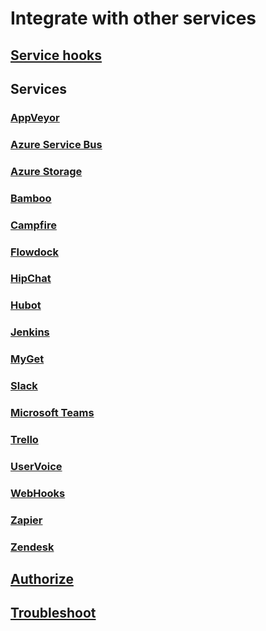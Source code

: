 # Integrate with other services
## [Service hooks](get-started.md)
## Services
### [AppVeyor](services/appveyor.md)
### [Azure Service Bus](services/azure-service-bus.md)
### [Azure Storage](services/azure-storage.md)
### [Bamboo](services/bamboo.md)
### [Campfire](services/campfire.md)
### [Flowdock](services/flowdock.md)
### [HipChat](services/hipchat.md)
### [Hubot](services/hubot.md)
### [Jenkins](services/jenkins.md)
### [MyGet](services/myget.md)
### [Slack](services/slack.md)
### [Microsoft Teams](services/teams.md)
### [Trello](services/trello.md)
### [UserVoice](services/uservoice.md)
### [WebHooks](services/webhooks.md)
### [Zapier](services/zapier.md)
### [Zendesk](services/zendesk.md)
## [Authorize](authorize.md)
## [Troubleshoot](troubleshoot.md)